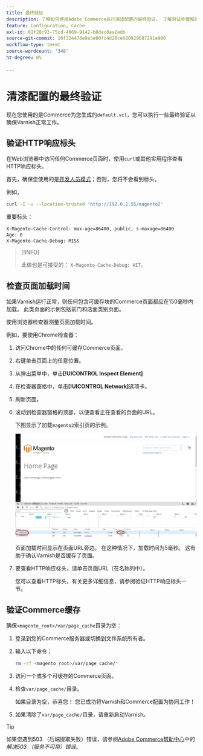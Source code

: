 ```yaml
---
title: 最终验证
description: 了解如何使用Adobe Commerce执行清漆配置的最终验证。 了解测试步骤和故障排除技术。
feature: Configuration, Cache
exl-id: 01f28c93-75cd-4969-9142-b8dac0aa2adb
source-git-commit: 10f324478e9a5e80fc4d28ce680929687291e990
workflow-type: tm+mt
source-wordcount: '348'
ht-degree: 0%

---
```


# 清漆配置的最终验证

现在您使用的是Commerce为您生成的`default.vcl`，您可以执行一些最终验证以确保Varnish正常工作。

## 验证HTTP响应标头

在Web浏览器中访问任何Commerce页面时，使用`curl`或其他实用程序查看HTTP响应标头。

首先，确保您使用的是[开发人员模式](../cli/set-mode.md#change-to-developer-mode)；否则，您将不会看到标头。

例如，

```bash
curl -I -v --location-trusted 'http://192.0.2.55/magento2'
```

重要标头：

```
X-Magento-Cache-Control: max-age=86400, public, s-maxage=86400
Age: 0
X-Magento-Cache-Debug: MISS
```

>[!INFO]
>
>此值也是可接受的： `X-Magento-Cache-Debug: HIT`。

## 检查页面加载时间

如果Varnish运行正常，则任何包含可缓存块的Commerce页面都应在150毫秒内加载。 此类页面的示例包括前门和店面类别页面。

使用浏览器检查器测量页面加载时间。

例如，要使用Chrome检查器：

1. 访问Chrome中的任何可缓存Commerce页面。
1. 右键单击页面上的任意位置。
1. 从弹出菜单中，单击&#x200B;**[!UICONTROL Inspect Element]**
1. 在检查器窗格中，单击&#x200B;**[!UICONTROL Network]**&#x200B;选项卡。
1. 刷新页面。
1. 滚动到检查器窗格的顶部，以便查看正在查看的页面的URL。

   下图显示了加载`magento2`索引页的示例。

   ![单击您正在查看的页面](../../assets/configuration/varnish-inspector.png)

   页面加载时间显示在页面URL旁边。 在这种情况下，加载时间为5毫秒。 这有助于确认Varnish是否缓存了页面。

1. 要查看HTTP响应标头，请单击页面URL（在名称列中）。

   您可以查看HTTP标头，有关更多详细信息，请参阅验证HTTP响应标头一节。

## 验证Commerce缓存

确保`<magento_root>/var/page_cache`目录为空：

1. 登录到您的Commerce服务器或切换到文件系统所有者。
1. 输入以下命令：

   ```bash
   rm -rf <magento_root>/var/page_cache/*
   ```

1. 访问一个或多个可缓存的Commerce页面。
1. 检查`var/page_cache/`目录。

   如果目录为空，恭喜您！ 您已成功将Varnish和Commerce配置为协同工作！

1. 如果清除了`var/page_cache/`目录，请重新启动Varnish。

>[!TIP]
>
>如果您遇到503 （后端提取失败）错误，请参阅[Adobe Commerce帮助中心](https://experienceleague.adobe.com/docs/commerce-knowledge-base/kb/troubleshooting/miscellaneous/troubleshooting-503-errors.html?lang=zh-Hans)中的&#x200B;_解决503 （服务不可用）错误_。
